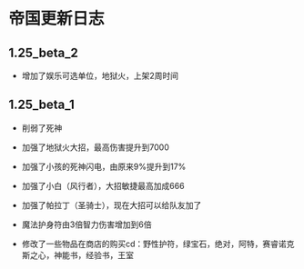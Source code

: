 帝国更新日志  
====
1.25_beta_2  
------- 
* 增加了娱乐可选单位，地狱火，上架2周时间


1.25_beta_1  
------- 
* 削弱了死神


* 加强了地狱火大招，最高伤害提升到7000
* 加强了小孩的死神闪电，由原来9%提升到17%
* 加强了小白（风行者），大招敏捷最高加成666
* 加强了帕拉丁（圣骑士），现在大招可以给队友加了
* 魔法护身符由3倍智力伤害增加到6倍

* 修改了一些物品在商店的购买cd：野性护符，绿宝石，绝对，阿特，赛睿诺克斯之心，神能书，经验书，王室
